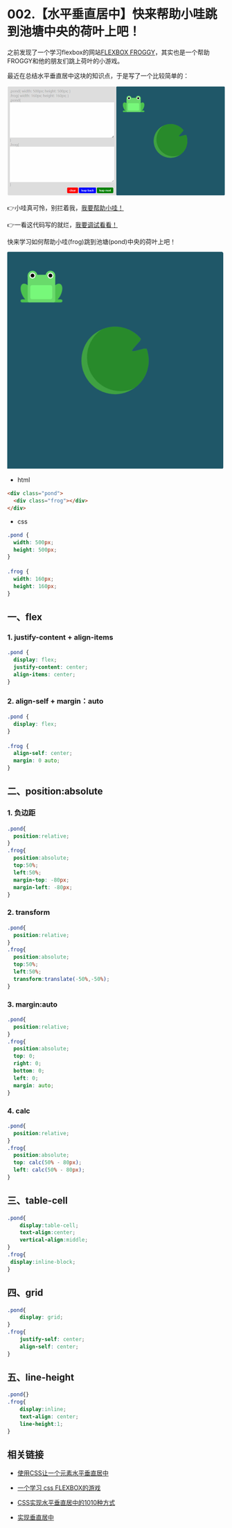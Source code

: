 # 002.【水平垂直居中】快来帮助小哇跳到池塘中央的荷叶上吧！

之前发现了一个学习flexbox的网站[FLEXBOX FROGGY](http://flexboxfroggy.com/)，其实也是一个帮助FROGGY和他的朋友们跳上荷叶的小游戏。

最近在总结水平垂直居中这块的知识点，于是写了一个比较简单的：

![css-center-003.gif](../../images/css-center-003.gif)

👉小哇真可怜，别拦着我，[我要帮助小哇！](https://63w52.csb.app/)

👉一看这代码写的就烂，[我要调试看看！](https://codesandbox.io/s/63w52)


快来学习如何帮助小哇(frog)跳到池塘(pond)中央的荷叶上吧！

![css-center-003.png](../../images/css-center-003.png)

- html

```html
<div class="pond">
  <div class="frog"></div>
</div>
```

- css

```css
.pond {
  width: 500px;
  height: 500px;
}

.frog {
  width: 160px;
  height: 160px;
}
```


## 一、flex

### 1. justify-content + align-items

```css
.pond {
  display: flex;
  justify-content: center;
  align-items: center;
}
```

### 2. align-self + margin：auto

```css
.pond {
  display: flex;
}

.frog {
  align-self: center;
  margin: 0 auto;
}
```

## 二、position:absolute

### 1. 负边距

```css
.pond{
  position:relative;
}
.frog{
  position:absolute;
  top:50%;
  left:50%;
  margin-top: -80px;
  margin-left: -80px;
}
```

### 2. transform

```css
.pond{
  position:relative;
}
.frog{
  position:absolute;
  top:50%;
  left:50%;
  transform:translate(-50%,-50%);
}
```

### 3. margin:auto

```css
.pond{
  position:relative;
}
.frog{
  position:absolute;
  top: 0;
  right: 0;
  bottom: 0;
  left: 0;
  margin: auto;
}
```

### 4. calc

```css
.pond{
  position:relative;
}
.frog{
  position:absolute;
  top: calc(50% - 80px);
  left: calc(50% - 80px);
}
```

## 三、table-cell

```css
.pond{
    display:table-cell;
    text-align:center;
    vertical-align:middle;
}
.frog{
 display:inline-block;
}
```

## 四、grid

```css
.pond{
    display: grid;
}
.frog{
    justify-self: center;
    align-self: center;
}
```

## 五、line-height

```css
.pond{}
.frog{
    display:inline;
    text-align: center;
    line-height:1;
}
```

## 相关链接

- [使用CSS让一个元素水平垂直居中](https://github.com/YvetteLau/Step-By-Step/issues/42)

- [一个学习 css FLEXBOX的游戏](http://flexboxfroggy.com/)

- [CSS实现水平垂直居中的1010种方式](https://yanhaijing.com/css/2018/01/17/horizontal-vertical-center/)

- [实现垂直居中](https://github.com/LiangJunrong/document-library/blob/master/other-library/interview/%E9%9D%A2%E8%AF%95%E8%B5%84%E6%96%99%E6%95%B4%E7%90%86/CSS/HTML%2BCSS.md#chapter-two-four)